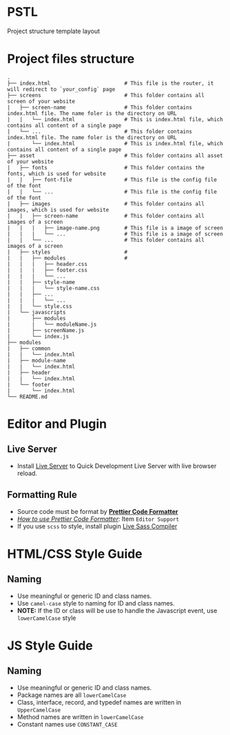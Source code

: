 # PSTL
Project structure template layout

# Project files structure
    .
    ├── index.html                        # This file is the router, it will redirect to `your_config` page
    ├── screens                           # This folder contains all screen of your website
    |   ├── screen-name                   # This folder contains index.html file. The name foler is the directory on URL
    |   |   └── index.html                # This is index.html file, which contains all content of a single page 
    |   └── ...                           # This folder contains index.html file. The name foler is the directory on URL
    |       └── index.html                # This is index.html file, which contains all content of a single page
    ├── asset                             # This folder contains all asset of your website
    |   ├── fonts                         # This folder contains the fonts, which is used for website
    |   |   ├── font-file                 # This file is the config file of the font
    |   |   └── ...                       # This file is the config file of the font
    |   ├── images                        # This folder contains all images, which is used for website
    |   |   ├── screen-name               # This folder contains all images of a screen
    |   |   |   ├── image-name.png        # This file is a image of screen
    |   |   |   └── ...                   # This file is a image of screen
    |   |   └── ...                       # This folder contains all images of a screen
    |   ├── styles                        #
    |   |   ├── modules                   #
    |   |   |   ├── header.css
    |   |   |   ├── footer.css
    |   |   |   └── ...
    |   |   ├── style-name
    |   |   |   └── style-name.css
    |   |   ├── ...
    |   |   |   └── ...
    |   |   └── style.css
    |   └── javascripts
    |       ├── modules
    |       |   └── moduleName.js
    |       ├── screenName.js
    |       └── index.js
    ├── modules
    |   ├── common
    |   |   └── index.html
    |   ├── module-name
    |   |   └── index.html
    |   ├── header
    |   |   └── index.html
    |   └── footer
    |       └── index.html
    └── README.md

# Editor and Plugin

## Live Server
* Install [Live Server](https://marketplace.visualstudio.com/items?itemName=ritwickdey.LiveServer) to Quick Development Live Server with live browser reload.

## Formatting Rule
* Source code must be format by **[Prettier Code Formatter](https://prettier.io/)**
* [_How to use Prettier Code Formatter_](https://prettier.io/): Item `Editor Support`
* If you use `scss` to style, install plugin [Live Sass Compiler](https://marketplace.visualstudio.com/items?itemName=ritwickdey.live-sass)
# HTML/CSS Style Guide
## Naming
* Use meaningful or generic ID and class names.
* Use `camel-case` style to naming for ID and class names.
* **NOTE:** If the ID or class will be use to handle the Javascript event, use `lowerCamelCase` style

# JS Style Guide
## Naming
* Use meaningful or generic ID and class names.
* Package names are all `lowerCamelCase`
* Class, interface, record, and typedef names are written in `UpperCamelCase`
* Method names are written in `lowerCamelCase`
* Constant names use `CONSTANT_CASE`
